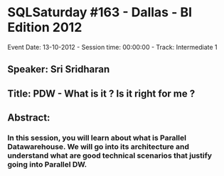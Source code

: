 # SQLSaturday #163 - Dallas - BI Edition 2012
Event Date: 13-10-2012 - Session time: 00:00:00 - Track: Intermediate 1
## Speaker: Sri Sridharan
## Title: PDW - What is it ? Is it right for me ?
## Abstract:
### In this session, you will learn about what is Parallel Datawarehouse. We will go into its architecture and understand what are good technical scenarios that justify going into Parallel DW. 
